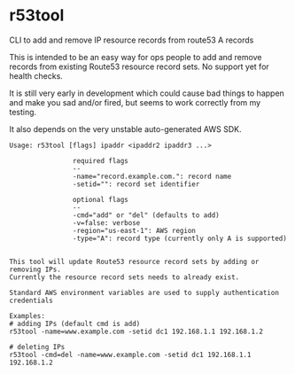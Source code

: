 # r53tool
CLI to add and remove IP resource records from route53 A records

This is intended to be an easy way for ops people to add and remove records from existing Route53 resource record sets. No support yet for health checks.

It is still very early in development which could cause bad things to happen and make you sad and/or fired, but seems to work correctly from my testing.

It also depends on the very unstable auto-generated AWS SDK.

	Usage: r53tool [flags] ipaddr <ipaddr2 ipaddr3 ...>

					required flags
					--
					-name="record.example.com.": record name
					-setid="": record set identifier

					optional flags
					--
					-cmd="add" or "del" (defaults to add)
					-v=false: verbose
					-region="us-east-1": AWS region
					-type="A": record type (currently only A is supported)


	This tool will update Route53 resource record sets by adding or removing IPs.
	Currently the resource record sets needs to already exist.

	Standard AWS environment variables are used to supply authentication credentials

	Examples:
	# adding IPs (default cmd is add)
	r53tool -name=www.example.com -setid dc1 192.168.1.1 192.168.1.2

	# deleting IPs
	r53tool -cmd=del -name=www.example.com -setid dc1 192.168.1.1 192.168.1.2



